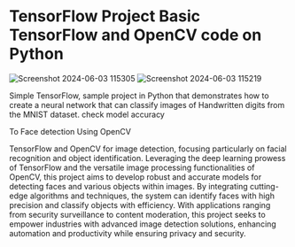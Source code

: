 # TensorFlow Project Basic TensorFlow and OpenCV code on Python

![Screenshot 2024-06-03 115305](https://github.com/vishnu300/TensorFlow-And-OpenCV-Image-Detection/assets/121032542/1d63ab6a-6438-47f0-8918-abb21bbb496d)
![Screenshot 2024-06-03 115219](https://github.com/vishnu300/TensorFlow-And-OpenCV-Image-Detection/assets/121032542/f4296b24-f30c-4316-ae57-0996a8632984)



Simple TensorFlow, sample project in Python that demonstrates how to create a neural network that can classify images of Handwritten digits from the MNIST dataset.
check model accuracy 

To Face detection Using OpenCV

TensorFlow and OpenCV for image detection, focusing particularly on facial recognition and object identification. Leveraging the deep learning prowess of TensorFlow and the versatile image processing functionalities of OpenCV, this project aims to develop robust and accurate models for detecting faces and various objects within images. By integrating cutting-edge algorithms and techniques, the system can identify faces with high precision and classify objects with efficiency. With applications ranging from security surveillance to content moderation, this project seeks to empower industries with advanced image detection solutions, enhancing automation and productivity while ensuring privacy and security.
